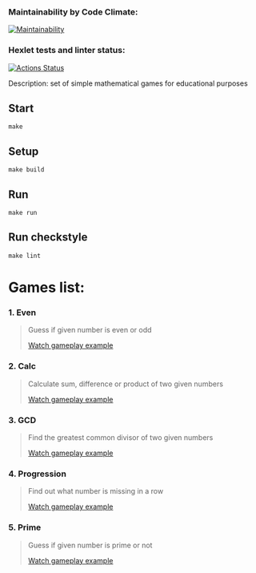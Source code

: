 ### Maintainability by Code Climate:
[![Maintainability](https://api.codeclimate.com/v1/badges/9fbcd08adfa5e4a4fca4/maintainability)](https://codeclimate.com/github/SerKonstantin/java-project-61/maintainability)

### Hexlet tests and linter status:
[![Actions Status](https://github.com/SerKonstantin/java-project-61/workflows/hexlet-check/badge.svg)](https://github.com/SerKonstantin/java-project-61/actions)

Description: set of simple mathematical games for educational purposes

## Start
```shell
make
```

## Setup
```shell
make build
```

## Run
```shell
make run
```

## Run checkstyle
```shell
make lint
```

# Games list:
### 1. Even
> Guess if given number is even or odd
> 
> [Watch gameplay example](https://asciinema.org/a/602023)

### 2. Calc
> Calculate sum, difference or product of two given numbers
> 
> [Watch gameplay example](https://asciinema.org/a/602030)

### 3. GCD
> Find the greatest common divisor of two given numbers
> 
> [Watch gameplay example](https://asciinema.org/a/602032)

### 4. Progression
> Find out what number is missing in a row
> 
> [Watch gameplay example](https://asciinema.org/a/602033)

### 5. Prime
> Guess if given number is prime or not
> 
> [Watch gameplay example](https://asciinema.org/a/602036)